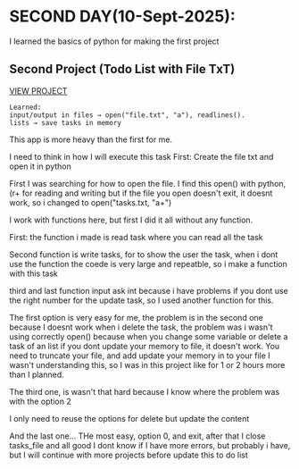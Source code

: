 # SECOND DAY(10-Sept-2025):

I learned the basics of python for making the first project

## Second Project (Todo List with File TxT)

[VIEW PROJECT](https://github.com/JonathanManzanoDiaz/experting-python/tree/461508b5fc0b676ec97f3378f67600961d10bd39/0001-password-generator)

```
Learned:
input/output in files → open("file.txt", "a"), readlines().
lists → save tasks in memory
```

This app is more heavy than the first for me.

I need to think in how I will execute this task
First:
Create the file txt and open it in python

First I was searching for how to open the file.
I find this open() with python, (r+ for reading and writing but if the file you open doesn't exit, it doesnt work, so i changed to open("tasks.txt, "a+")

I work with functions here, but first I did it all without any function.

First: the function i made is read task where you can read all the task

Second function is write tasks, for to show the user the task, when i dont use the function the coede is very large and repeatble, so i make a function with this task

third and last function input ask int because i have problems if you dont use the right number for the update task, so I used another function for this.

The first option is very easy for me, the problem is in the second one because I doesnt work when i delete the task, the problem was i wasn't using correctly open() because when you change some variable or delete a task of an list if you dont update your memory to file, it doesn't work.
You need to truncate your file, and add update your memory in to your file
I wasn't understanding this, so I was in this project like for 1 or 2 hours more than I planned.

The third one, is wasn't that hard because I know where the problem was with the option 2

I only need to reuse the options for delete but update the content

And the last one...
THe most easy, option 0, and exit,
after that I close tasks_file and all good
I dont know if I have more errors, but probably i have, but I will continue with more projects before update this to do list
